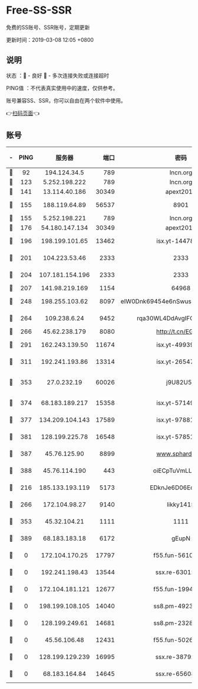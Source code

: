 # Free-SS-SSR

免费的SS账号、SSR账号，定期更新

更新时间：2019-03-08 12:05 +0800

## 说明

状态     ：🙂 - 良好 🙁 - 多次连接失败或连接超时

PING值   ：不代表真实使用中的速度，仅供参考。

账号兼容SS、SSR，你可以自由在两个软件中使用。

👉[扫码页面](https://liesauer.github.io/Free-SS-SSR/)👈

## 账号

|-|PING|服务器|端口|密码|加密方式|区域|
|:----:|:----:|:-----:|-----:|:----:|:----:|:----:|
|🙂|92|194.124.34.5|789|lncn.org|rc4|JP|
|🙂|123|5.252.198.222|789|lncn.org|rc4|JP|
|🙂|141|13.114.40.186|30349|apext2019|chacha20|JP|
|🙂|155|188.119.64.89|56537|8901|aes-256-cfb|RU|
|🙂|155|5.252.198.221|789|lncn.org|rc4|JP|
|🙂|176|54.180.147.134|30349|apext2019|chacha20|KR|
|🙂|196|198.199.101.65|13462|isx.yt-14478086|aes-256-cfb|US|
|🙂|201|104.223.53.46|2333|2333|aes-256-cfb|US|
|🙂|204|107.181.154.196|2333|2333|aes-256-cfb|US|
|🙂|207|141.98.219.169|1154|64968|chacha20|US|
|🙂|248|198.255.103.62|8097|eIW0Dnk69454e6nSwuspv9DmS201tQ0D|aes-256-cfb|US|
|🙂|264|109.238.6.24|9452|rqa30WL4DdAvgIFG6Fs3znzTa|aes-256-cfb|FR|
|🙂|266|45.62.238.179|8080|http://t.cn/EGJIyrl|rc4-md5|CA|
|🙂|291|162.243.139.50|11674|isx.yt-49939991|aes-256-cfb|US|
|🙂|311|192.241.193.86|13314|isx.yt-26547627|aes-256-cfb|US|
|🙂|353|27.0.232.19|60026|j9U82U53|xchacha20-ietf-poly1305|HK|
|🙂|374|68.183.189.217|15358|isx.yt-57149233|aes-256-cfb|SG|
|🙂|377|134.209.104.143|17589|isx.yt-97881825|aes-256-cfb|SG|
|🙂|381|128.199.225.78|16548|isx.yt-57851820|aes-256-cfb|SG|
|🙂|387|45.76.125.90|8899|www.sphard.com|aes-256-cfb|AU|
|🙂|388|45.76.114.190|443|oiECpTuVmLLxk4Ts|aes-256-cfb|AU|
|🙂|216|185.133.193.119|5173|EDknJe6D06EoWDaw|aes-256-cfb|US|
|🙂|266|172.104.98.27|9140|likky1415|aes-256-cfb|JP|
|🙂|353|45.32.104.21|1111|1111|aes-256-cfb|SG|
|🙂|389|68.183.183.18|6172|gEupN|aes-256-cfb|SG|
|🙁|0|172.104.170.25|17797|f55.fun-56102907|aes-256-cfb|SG|
|🙁|0|192.241.198.43|13544|ssx.re-63012988|aes-256-cfb|US|
|🙁|0|172.104.181.121|12677|f55.fun-19942121|aes-256-cfb|SG|
|🙁|0|198.199.108.105|14040|ss8.pm-49239037|aes-256-cfb|US|
|🙁|0|128.199.249.61|14681|ss8.pm-23285637|aes-256-cfb|SG|
|🙁|0|45.56.106.48|12431|f55.fun-50265389|aes-256-cfb|US|
|🙁|0|128.199.129.239|16995|ssx.re-38792926|aes-256-cfb|SG|
|🙁|0|68.183.164.84|14645|ssx.re-65608232|aes-256-cfb|US|
